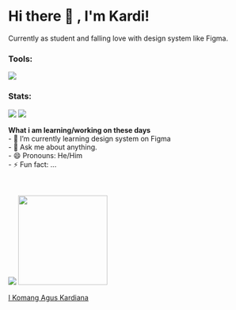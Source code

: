 # Hi there 👋 , I'm Kardi!
Currently as student and falling love with design system like Figma.

### Tools:
<p>
    <img src="https://img.shields.io/badge/Text%20Editor-Visual%20Studio%20Code-blue?&logo=visual%20studio%20code&logoColor=blue" />
</p>

### Stats:
<p>
    <img src="https://img.shields.io/github/stars/aguskardy?style=social" />
    <img src="https://gpvc.arturio.dev/bagusfe" />
</p>

 <summary><strong>What i am learning/working on these days</strong></summary>
    - 🔭 I’m currently learning design system on Figma </br>
    - 💬 Ask me about anything.</br>
    - 😄 Pronouns: He/Him </br>
    - ⚡ Fun fact: ... </br>
</details>
<br>
</br>
<p>
    <img src="https://github-readme-stats.vercel.app/api?username=aguskardy&hide=contribs,prs&show_icons=true&hide_border=true&title_color=000" />
    <img src="https://github-readme-stats.vercel.app/api/top-langs/?username=aguskardy&layout=compact" height=180 />
    <div class="badge-base LI-profile-badge" data-locale="in_ID" data-size="medium" data-theme="light" data-type="HORIZONTAL" data-vanity="kardiana" data-             version="v1"><a class="badge-base__link LI-simple-link" href="https://id.linkedin.com/in/kardiana?trk=profile-badge">I Komang Agus Kardiana</a></div>
              
</p>

<!--
**aguskardy/aguskardy** is a ✨ _special_ ✨ repository because its `README.md` (this file) appears on your GitHub profile.

Here are some ideas to get you started:

- 🔭 I’m currently working on ...
- 🌱 I’m currently learning ...
- 👯 I’m looking to collaborate on ...
- 🤔 I’m looking for help with ...
- 💬 Ask me about ...
- 📫 How to reach me: ...
- 😄 Pronouns: ...
- ⚡ Fun fact: ...
-->
